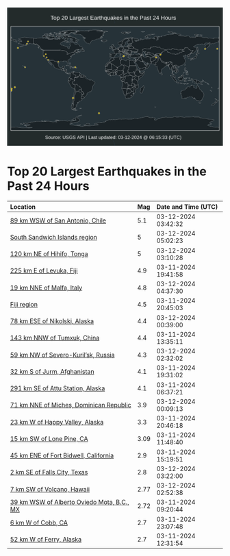 ![Map](./map.png)

# Top 20 Largest Earthquakes in the Past 24 Hours

| Location | Mag | Date and Time (UTC) |
|:---|:---|:---|
| [89 km WSW of San Antonio, Chile](https://earthquake.usgs.gov/earthquakes/eventpage/us7000m4sw) | 5.1 | 03-12-2024 03:42:32 |
| [South Sandwich Islands region](https://earthquake.usgs.gov/earthquakes/eventpage/us7000m4t7) | 5 | 03-12-2024 05:02:23 |
| [120 km NE of Hihifo, Tonga](https://earthquake.usgs.gov/earthquakes/eventpage/us7000m4ss) | 5 | 03-12-2024 03:10:28 |
| [225 km E of Levuka, Fiji](https://earthquake.usgs.gov/earthquakes/eventpage/us7000m4qp) | 4.9 | 03-11-2024 19:41:58 |
| [19 km NNE of Malfa, Italy](https://earthquake.usgs.gov/earthquakes/eventpage/us7000m4t4) | 4.8 | 03-12-2024 04:37:30 |
| [Fiji region](https://earthquake.usgs.gov/earthquakes/eventpage/us7000m4r3) | 4.5 | 03-11-2024 20:45:03 |
| [78 km ESE of Nikolski, Alaska](https://earthquake.usgs.gov/earthquakes/eventpage/us7000m4s6) | 4.4 | 03-12-2024 00:39:00 |
| [143 km NNW of Tumxuk, China](https://earthquake.usgs.gov/earthquakes/eventpage/us7000m4nk) | 4.4 | 03-11-2024 13:35:11 |
| [59 km NW of Severo-Kuril’sk, Russia](https://earthquake.usgs.gov/earthquakes/eventpage/us7000m4sl) | 4.3 | 03-12-2024 02:32:02 |
| [32 km S of Jurm, Afghanistan](https://earthquake.usgs.gov/earthquakes/eventpage/us7000m4ql) | 4.1 | 03-11-2024 19:31:02 |
| [291 km SE of Attu Station, Alaska](https://earthquake.usgs.gov/earthquakes/eventpage/ak02439iy9bw) | 4.1 | 03-11-2024 06:37:21 |
| [71 km NNE of Miches, Dominican Republic](https://earthquake.usgs.gov/earthquakes/eventpage/pr2024072000) | 3.9 | 03-12-2024 00:09:13 |
| [23 km W of Happy Valley, Alaska](https://earthquake.usgs.gov/earthquakes/eventpage/ak02439rc7je) | 3.3 | 03-11-2024 20:46:18 |
| [15 km SW of Lone Pine, CA](https://earthquake.usgs.gov/earthquakes/eventpage/ci40685504) | 3.09 | 03-11-2024 11:48:40 |
| [45 km ENE of Fort Bidwell, California](https://earthquake.usgs.gov/earthquakes/eventpage/us7000m4nv) | 2.9 | 03-11-2024 15:19:51 |
| [2 km SE of Falls City, Texas](https://earthquake.usgs.gov/earthquakes/eventpage/us7000m4su) | 2.8 | 03-12-2024 03:22:00 |
| [7 km SW of Volcano, Hawaii](https://earthquake.usgs.gov/earthquakes/eventpage/hv74134426) | 2.77 | 03-12-2024 02:52:38 |
| [39 km WSW of Alberto Oviedo Mota, B.C., MX](https://earthquake.usgs.gov/earthquakes/eventpage/ci40685440) | 2.72 | 03-11-2024 09:20:44 |
| [6 km W of Cobb, CA](https://earthquake.usgs.gov/earthquakes/eventpage/nc74015936) | 2.7 | 03-11-2024 23:07:48 |
| [52 km W of Ferry, Alaska](https://earthquake.usgs.gov/earthquakes/eventpage/ak02439mgwyd) | 2.7 | 03-11-2024 12:31:54 |
